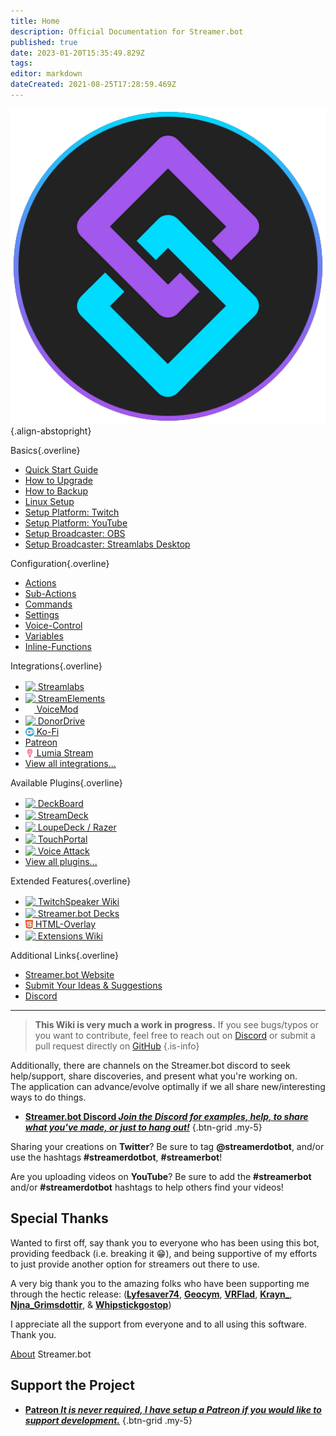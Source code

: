 ```yaml
---
title: Home
description: Official Documentation for Streamer.bot
published: true
date: 2023-01-20T15:35:49.829Z
tags: 
editor: markdown
dateCreated: 2021-08-25T17:28:59.469Z
---
```


![streamerbot.png](/logos/streamerbot.png){.align-abstopright}

<section class="overview-grid my-5">
<div>

Basics{.overline}
* [<i class="primary--text mdi mdi-rocket-launch"></i> Quick Start Guide](/Quick-Start)
* [<i class="primary--text mdi mdi-publish"></i> How to Upgrade](/Update)
* [<i class="primary--text mdi mdi-backup-restore"></i> How to Backup](/Backup)
* [<i class="primary--text mdi mdi-linux"></i> Linux Setup](/Linux-Support)
* [Setup Platform: Twitch](/Platforms/Twitch)
* [Setup Platform: YouTube](/Platforms/YouTube)
* [Setup Broadcaster: OBS](/Broadcasters/OBS)
* [Setup Broadcaster: Streamlabs Desktop](/Broadcasters/StreamlabsDesktop)
</div>
<div>

Configuration{.overline}
* [Actions](/Actions)
* [Sub-Actions](/Sub-Actions)
* [Commands](/Commands)
* [Settings](/Settings)
* [Voice-Control](/Voice-Control)
* [Variables](/Variables)
* [Inline-Functions](/Inline-Functions)
  
</div>

<div>

Integrations{.overline}
* [<img style="height: 1em; transform: translateY(2px);" src="https://streamer.bot/img/integrations/streamlabs.png"> Streamlabs](/Integrations/Streamlabs)
* [<img style="height: 1em; transform: translateY(2px);" src="https://streamer.bot/img/integrations/streamelements.png"> StreamElements](/Integrations/StreamElements)
* [<img style="height: 1em; transform: translateY(2px);" src="/logos/voicemod.png"> VoiceMod](/Integrations/VoiceMod)
* [<img style="height: 1em; transform: translateY(2px);" src="/donordrive.webp"> DonorDrive](/Integrations/DonorDrive)
* [<img style="height: 1em; transform: translateY(2px);" src="/ko-fi_icon_rgb_rounded.png"> Ko-Fi](/Integrations/Ko-Fi)
* [<i class="mdi mdi-patreon text--patreon"></i> Patreon](/Integrations/Patreon)
* [<img style="height: 1em; transform: translateY(2px);" src="/logos/lumia_stream.png"> Lumia Stream](/Integrations/Lumia-Stream)
* [View all integrations...](/Integrations)

</div>

<div>

Available Plugins{.overline}
* [<img style="height: 1em; transform: translateY(2px);" src="https://streamer.bot/img/integrations/deckboard.png"> DeckBoard](https://github.com/rivafarabi/streamerbot-deckboard)
* [<img style="height: 1em; transform: translateY(2px);" src="https://streamer.bot/img/integrations/streamdeck.png"> StreamDeck](/Plugins/Stream-Deck)
* [<img style="height: 1em; transform: translateY(2px);" src="https://streamer.bot/img/integrations/loupedeck.jpg"> LoupeDeck / Razer](https://github.com/XeroxDev/Loupedeck-plugin-StreamerBot)
* [<img style="height: 1em; transform: translateY(2px);" src="https://streamer.bot/img/integrations/touchportal.png"> TouchPortal](https://www.christophecvb.com/touch-portal/plugins/streamer-bot)
* [<img style="height: 1em; transform: translateY(2px);" src="https://streamer.bot/img/integrations/voiceattack.png"> Voice Attack](https://github.com/nate1280/voiceattack-Streamer.bot)
* [View all plugins...](/Plugins)

</div>

<div>

Extended Features{.overline}
* [<img style="height: 1em; transform: translateY(2px);" src="https://streamer.bot/twitchspeaker/logo.svg"> TwitchSpeaker Wiki](/Integrations/TwitchSpeaker)
* [<img style="height: 1em; transform: translateY(2px);" src="https://streamer.bot/img/deck-logo.png"> Streamer.bot Decks](/Extended-Features/HTML-Decks)
* [<img style="height: 1em; transform: translateY(2px);" src="/logos/html.svg"> HTML-Overlay](/Extended-Features/HTML-Overlay)
* [<img style="height: 1em; transform: translateY(2px);" src="https://extensions.streamer.bot/logos/streamerbot-ext-logo.png"> Extensions Wiki](https://extensions.streamer.bot)

</div>

<div>

Additional Links{.overline}
* [Streamer.bot Website](https://streamer.bot)
* [Submit Your Ideas &amp; Suggestions](https://ideas.streamer.bot)
* [Discord](https://discord.streamer.bot)

</div>
</section>

---

> **This Wiki is very much a work in progress.**
> If you see bugs/typos or you want to contribute, feel free to reach out on [Discord](https://discord.streamer.bot) or submit a pull request directly on [GitHub](https://github.com/Streamerbot/streamerbot-wiki)
{.is-info}


Additionally, there are channels on the Streamer.bot discord to seek help/support, share discoveries, and present what you're working on.  
The application can advance/evolve optimally if we all share new/interesting ways to do things.

- [<i class="mdi mdi-discord text--discord"></i> **Streamer.bot Discord *Join the Discord for examples, help, to share what you've made, or just to hang out!***](https://discord.streamer.bot)
{.btn-grid .my-5}

Sharing your creations on **Twitter**? Be sure to tag **@streamerdotbot**, and/or use the hashtags **#streamerdotbot**, **#streamerbot**!

Are you uploading videos on **YouTube**? Be sure to add the **#streamerbot** and/or **#streamerdotbot** hashtags to help others find your videos!


## Special Thanks

Wanted to first off, say thank you to everyone who has been using this bot, providing feedback (i.e. breaking it 😁), and being supportive of my efforts to just provide another option for streamers out there to use.

A very big thank you to the amazing folks who have been supporting me through the hectic release:
(**[Lyfesaver74](https://twitch.tv/lyfesaver74)**, **[Geocym](https://twitch.tv/geocym)**, **[VRFlad](https://twitch.tv/vrflad)**, **[Krayn_](https://twitch.tv/krayn_)**, **[Njna_Grimsdottir](https://twitch.tv/njna_grimsdottir)**, & **[Whipstickgostop](https://twitch.tv/whipstickgostop)**)

I appreciate all the support from everyone and to all using this software.  Thank you.

[About](/About) Streamer.bot

## Support the Project

- [<i class="mdi mdi-patreon text--patreon"></i> **Patreon *It is never required, I have setup a Patreon if you would like to support development.***](https://patreon.com/nate1280)
{.btn-grid .my-5}